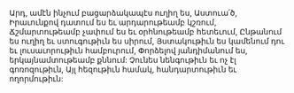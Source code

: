 
Արդ, ամէն ինչում բացարձակապէս ուղիղ ես,
Աստուա՛ծ,
Իրաւունքով դատում ես եւ արդարութեամբ
կշռում,
Ճշմարտութեամբ չափում ես եւ օրհնութեամբ
հետեւում,
Ընթանում ես ուղիղ եւ ստուգութիւն ես սիրում,
Յստակութիւն ես կամենում դու եւ
լուսաւորութիւն համբուրում,
Փորձելով յանդիմանում ես, երկայնամտութեամբ
քննում:
Չունես նենգութիւն եւ ոչ էլ գոռոզութիւն,
Այլ հեզութիւն համակ, հանդարտութիւն եւ
ողորմութիւն:

